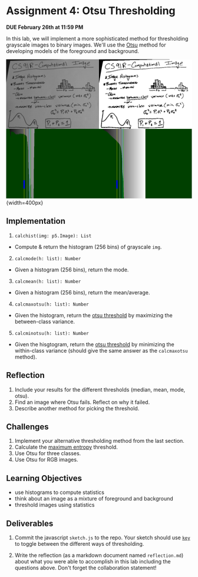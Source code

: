 # Assignment 4: Otsu Thresholding

**DUE February 26th at 11:59 PM**

In this lab, we will implement a more sophisticated method for
thresholding grayscale images to binary images. We'll use the
[Otsu](https://en.wikipedia.org/wiki/Otsu%27s_method) method for
developing models of the foreground and background.

![`otsu`](otsu.png){width=400px}

## Implementation

1. `calchist(img: p5.Image): List` 

 - Compute & return the histogram (256 bins) of grayscale `img`.

2. `calcmode(h: list): Number` 

 - Given a histogram (256 bins), return the mode.

3. `calcmean(h: list): Number` 

 - Given a histogram (256 bins), return the mean/average.
 
4. `calcmaxotsu(h: list): Number`

 - Given the histogram, return the [otsu threshold](https://en.wikipedia.org/wiki/Otsu%27s_method) by maximizing the between-class variance.
 
5. `calcminotsu(h: list): Number`

 - Given the hisgtogram, return the [otsu threshold](https://en.wikipedia.org/wiki/Otsu%27s_method) by minimizing the within-class variance (should give the same answer as the `calcmaxotsu` method).
 

## Reflection

1. Include your results for the different thresholds (median, mean,
   mode, otsu).
2. Find an image where Otsu fails. Reflect on why it failed.
3. Describe another method for picking the threshold.

## Challenges

1. Implement your alternative thresholding method from the last section.
2. Calculate the [maximum entropy](https://en.wikipedia.org/wiki/Entropy_(information_theory)) threshold.
3. Use Otsu for three classes.
4. Use Otsu for RGB images.

## Learning Objectives

- use histograms to compute statistics
- think about an image as a mixture of foreground and background
- threshold images using statistics


## Deliverables

1. Commit the javascript `sketch.js` to the repo. Your sketch should
   use [`key`](https://p5js.org/reference/#/p5/key) to toggle between
   the different ways of thresholding.

2. Write the reflection (as a markdown document named
   `reflection.md`) about what you were able to accomplish in this
   lab including the questions above. Don't forget the collaboration statement!

